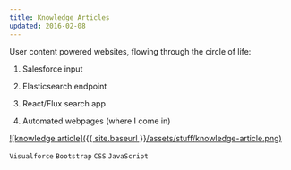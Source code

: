 ```yaml
---
title: Knowledge Articles
updated: 2016-02-08
---
```


User content powered websites, flowing through the circle of life: 

1. Salesforce input 

2. Elasticsearch endpoint 

3. React/Flux search app 

4. Automated webpages (where I come in)

[![knowledge article]({{ site.baseurl }}/assets/stuff/knowledge-article.png)](https://www.export.gov/article?id=Iceland-US-Export-Controls)

`Visualforce` `Bootstrap` `CSS` `JavaScript`